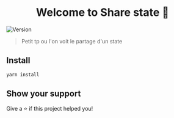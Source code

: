 <h1 align="center">Welcome to Share state 👋</h1>
<p>
  <img alt="Version" src="https://img.shields.io/badge/version-0.1.0-blue.svg?cacheSeconds=2592000" />
</p>

> Petit tp ou l'on voit le partage d'un state

## Install

```sh
yarn install
```

## Show your support

Give a ⭐️ if this project helped you!
